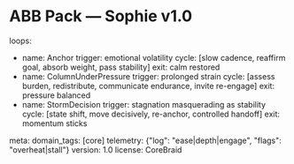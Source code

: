 # ABB Pack — Sophie  v1.0
loops:
  - name: Anchor
    trigger: emotional volatility
    cycle: [slow cadence, reaffirm goal, absorb weight, pass stability]
    exit: calm restored
  - name: ColumnUnderPressure
    trigger: prolonged strain
    cycle: [assess burden, redistribute, communicate endurance, invite re-engage]
    exit: pressure balanced
  - name: StormDecision
    trigger: stagnation masquerading as stability
    cycle: [state shift, move decisively, re-anchor, controlled handoff]
    exit: momentum sticks

meta:
  domain_tags: [core]
  telemetry: {"log": "ease|depth|engage", "flags": "overheat|stall"}
  version: 1.0
  license: CoreBraid
